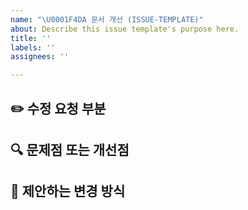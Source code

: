 ```yaml
---
name: "\U0001F4DA 문서 개선 (ISSUE-TEMPLATE)"
about: Describe this issue template's purpose here.
title: ''
labels: ''
assignees: ''

---
```


## ✏️ 수정 요청 부분
<!-- 문서의 어느 부분을 수정/추가/삭제해야 하는지 구체적으로 작성 -->

## 🔍 문제점 또는 개선점
<!-- 현 문서에서 불분명한 점, 빠진 정보, 오타 등을 설명 -->

## 📝 제안하는 변경 방식
<!-- 예시 코드블록, 문장 수정안 등을 포함 -->
